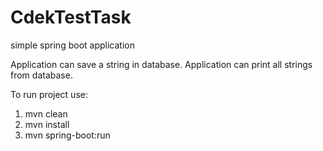 # CdekTestTask
simple spring boot application

Application can save a string in database.
Application can print all strings from database.

To run project use:
  1) mvn clean
  2) mvn install
  3) mvn spring-boot:run
